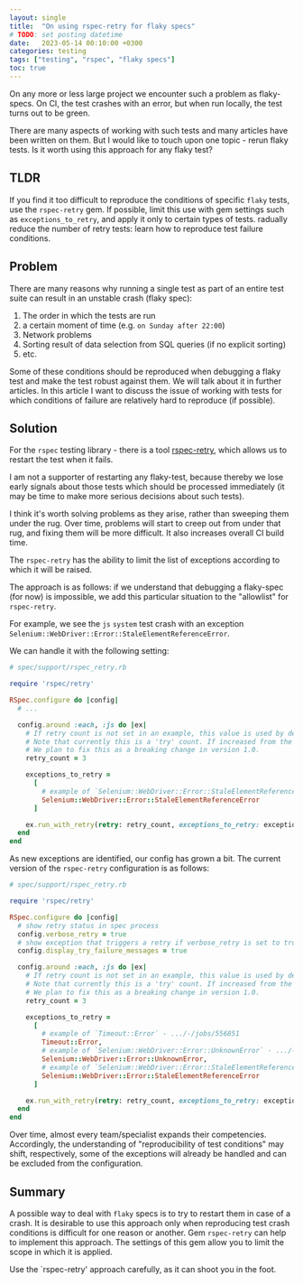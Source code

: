 ```yaml
---
layout: single
title:  "On using rspec-retry for flaky specs"
# TODO: set posting datetime
date:   2023-05-14 00:10:00 +0300
categories: testing
tags: ["testing", "rspec", "flaky specs"]
toc: true
---
```


On any more or less large project we encounter such a problem as flaky-specs. On CI, the test crashes with an error, but when run locally, the test turns out to be green.

There are many aspects of working with such tests and many articles have been written on them. But I would like to touch upon one topic - rerun flaky tests. Is it worth using this approach for any flaky test?

## TLDR

If you find it too difficult to reproduce the conditions of specific `flaky` tests, use the `rspec-retry` gem. If possible, limit this use with gem settings such as `exceptions_to_retry`, and apply it only to certain types of tests. radually reduce the number of retry tests: learn how to reproduce test failure conditions.

## Problem

There are many reasons why running a single test as part of an entire test suite can result in an unstable crash (flaky spec):
1. The order in which the tests are run
2. a certain moment of time (e.g. `on Sunday after 22:00`)
3. Network problems
4. Sorting result of data selection from SQL queries (if no explicit sorting)
5. etc.

Some of these conditions should be reproduced when debugging a flaky test and make the test robust against them. We will talk about it in further articles. In this article I want to discuss the issue of working with tests for which conditions of failure are relatively hard to reproduce (if possible).

## Solution

For the `rspec` testing library - there is a tool [rspec-retry](https://github.com/NoRedInk/rspec-retry), which allows us to restart the test when it fails.

I am not a supporter of restarting any flaky-test, because thereby we lose early signals about those tests which should be processed immediately (it may be time to make more serious decisions about such tests).

I think it's worth solving problems as they arise, rather than sweeping them under the rug. Over time, problems will start to creep out from under that rug, and fixing them will be more difficult. It also increases overall CI build time.

The `rspec-retry` has the ability to limit the list of exceptions according to which it will be raised.

The approach is as follows: if we understand that debugging a flaky-spec (for now) is impossible, we add this particular situation to the "allowlist" for `rspec-retry`.

For example, we see the `js` `system` test crash with an exception `Selenium::WebDriver::Error::StaleElementReferenceError`.

We can handle it with the following setting:

```ruby
# spec/support/rspec_retry.rb

require 'rspec/retry'

RSpec.configure do |config|
  # ...

  config.around :each, :js do |ex|
    # If retry count is not set in an example, this value is used by default.
    # Note that currently this is a 'try' count. If increased from the default of 1, all examples will be retried.
    # We plan to fix this as a breaking change in version 1.0.
    retry_count = 3

    exceptions_to_retry =
      [
        # example of `Selenium::WebDriver::Error::StaleElementReferenceError` - .../-/jobs/560354
        Selenium::WebDriver::Error::StaleElementReferenceError
      ]

    ex.run_with_retry(retry: retry_count, exceptions_to_retry: exceptions_to_retry)
  end
end
```

As new exceptions are identified, our config has grown a bit. The current version of the `rspec-retry` configuration is as follows:

```ruby
# spec/support/rspec_retry.rb

require 'rspec/retry'

RSpec.configure do |config|
  # show retry status in spec process
  config.verbose_retry = true
  # show exception that triggers a retry if verbose_retry is set to true
  config.display_try_failure_messages = true

  config.around :each, :js do |ex|
    # If retry count is not set in an example, this value is used by default.
    # Note that currently this is a 'try' count. If increased from the default of 1, all examples will be retried.
    # We plan to fix this as a breaking change in version 1.0.
    retry_count = 3

    exceptions_to_retry =
      [
        # example of `Timeout::Error` - .../-/jobs/556851
        Timeout::Error,
        # example of `Selenium::WebDriver::Error::UnknownError` - .../-/jobs/556473
        Selenium::WebDriver::Error::UnknownError,
        # example of `Selenium::WebDriver::Error::StaleElementReferenceError` - .../-/jobs/560354
        Selenium::WebDriver::Error::StaleElementReferenceError
      ]

    ex.run_with_retry(retry: retry_count, exceptions_to_retry: exceptions_to_retry)
  end
end
```

Over time, almost every team/specialist expands their competencies. Accordingly, the understanding of "reproducibility of test conditions" may shift, respectively, some of the exceptions will already be handled and can be excluded from the configuration.

## Summary

A possible way to deal with `flaky` specs is to try to restart them in case of a crash. It is desirable to use this approach only when reproducing test crash conditions is difficult for one reason or another. Gem `rspec-retry` can help to implement this approach. The settings of this gem allow you to limit the scope in which it is applied.

Use the `rspec-retry' approach carefully, as it can shoot you in the foot.
